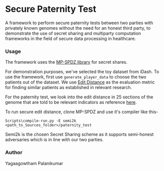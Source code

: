 # Secure Paternity Test

A framework to perform secure paternity tests between two parties with privately known genomes without the need for an honest third party, to demonstrate the use of secret sharing and multiparty computation frameworks in the field of secure data processing in healthcare.

### Usage

The framework uses the [MP-SPDZ library](https://github.com/data61/MP-SPDZ) for secret shares.

For demonstration purposes, we've selected the toy dataset from iDash. 
To use the framework, first use `generate_player_data` to choose the two patients out of the dataset. We use [Edit Distance](https://en.wikipedia.org/wiki/Edit_distance) as the evaluation metric for finding similar patients as established in relevant research. 

For the paternity test, we look into the edit distance in 25 sections of the genome that are told to be relevant indicators as reference [here](https://dl.acm.org/doi/10.1145/2046707.2046785). 

To run secure edit distance, clone MP-SPDZ and use it's compiler like this-

`Scripts\compile-run.py -E semi2k <path_to_Sources_folder>/paternity_test`

Semi2k is the chosen Secret Sharing scheme as it supports semi-honest adversaries which is in line with our two parties.

### Author

Yagaagowtham Palanikumar